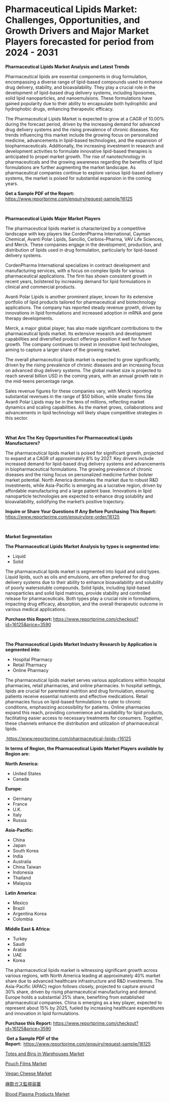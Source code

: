 <p><h1>Pharmaceutical Lipids Market: Challenges, Opportunities, and Growth Drivers and Major Market Players forecasted for period from 2024 - 2031</h1></p><p><strong>Pharmaceutical Lipids Market Analysis and Latest Trends</strong></p>
<p><p>Pharmaceutical lipids are essential components in drug formulation, encompassing a diverse range of lipid-based compounds used to enhance drug delivery, stability, and bioavailability. They play a crucial role in the development of lipid-based drug delivery systems, including liposomes, solid lipid nanoparticles, and nanoemulsions. These formulations have gained popularity due to their ability to encapsulate both hydrophilic and hydrophobic drugs, enhancing therapeutic efficacy.</p><p>The Pharmaceutical Lipids Market is expected to grow at a CAGR of 10.00% during the forecast period, driven by the increasing demand for advanced drug delivery systems and the rising prevalence of chronic diseases. Key trends influencing this market include the growing focus on personalized medicine, advancements in lipid-based technologies, and the expansion of biopharmaceuticals. Additionally, the increasing investment in research and development activities to formulate innovative lipid-based therapies is anticipated to propel market growth. The rise of nanotechnology in pharmaceuticals and the growing awareness regarding the benefits of lipid formulations are further augmenting the market landscape. As pharmaceutical companies continue to explore various lipid-based delivery systems, the market is poised for substantial expansion in the coming years.</p></p>
<p><strong>Get a Sample PDF of the Report:&nbsp;</strong> <a href="https://www.reportprime.com/enquiry/request-sample/16125">https://www.reportprime.com/enquiry/request-sample/16125</a></p>
<p>&nbsp;</p>
<p><strong>Pharmaceutical Lipids Major Market Players</strong></p>
<p><p>The pharmaceutical lipids market is characterized by a competitive landscape with key players like CordenPharma International, Cayman Chemical, Avanti Polar Lipids, Sancilio, Cerbios-Pharma, VAV Life Sciences, and Merck. These companies engage in the development, production, and distribution of lipids used in drug formulation, particularly for lipid-based delivery systems.</p><p>CordenPharma International specializes in contract development and manufacturing services, with a focus on complex lipids for various pharmaceutical applications. The firm has shown consistent growth in recent years, bolstered by increasing demand for lipid formulations in clinical and commercial products.</p><p>Avanti Polar Lipids is another prominent player, known for its extensive portfolio of lipid products tailored for pharmaceutical and biotechnology applications. The company has reported steady revenue growth, driven by innovations in lipid formulations and increased adoption in mRNA and gene therapy developments.</p><p>Merck, a major global player, has also made significant contributions to the pharmaceutical lipids market. Its extensive research and development capabilities and diversified product offerings position it well for future growth. The company continues to invest in innovative lipid technologies, aiming to capture a larger share of the growing market.</p><p>The overall pharmaceutical lipids market is expected to grow significantly, driven by the rising prevalence of chronic diseases and an increasing focus on advanced drug delivery systems. The global market size is projected to reach several billion USD in the coming years, with an annual growth rate in the mid-teens percentage range.</p><p>Sales revenue figures for these companies vary, with Merck reporting substantial revenues in the range of $50 billion, while smaller firms like Avanti Polar Lipids may be in the tens of millions, reflecting market dynamics and scaling capabilities. As the market grows, collaborations and advancements in lipid technology will likely shape competitive strategies in this sector.</p></p>
<p>&nbsp;</p>
<p><strong>What Are The Key Opportunities For Pharmaceutical Lipids Manufacturers?</strong></p>
<p><p>The pharmaceutical lipids market is poised for significant growth, projected to expand at a CAGR of approximately 8% by 2027. Key drivers include increased demand for lipid-based drug delivery systems and advancements in biopharmaceutical formulations. The growing prevalence of chronic diseases and the rising focus on personalized medicine further bolster market potential. North America dominates the market due to robust R&D investments, while Asia-Pacific is emerging as a lucrative region, driven by affordable manufacturing and a large patient base. Innovations in lipid nanoparticle technologies are expected to enhance drug solubility and bioavailability, solidifying the market’s positive trajectory.</p></p>
<p><strong>Inquire or Share Your Questions If Any Before Purchasing This Report:</strong> <a href="https://www.reportprime.com/enquiry/pre-order/16125">https://www.reportprime.com/enquiry/pre-order/16125</a></p>
<p>&nbsp;</p>
<p><strong>Market Segmentation</strong></p>
<p><strong>The Pharmaceutical Lipids Market Analysis by types is segmented into:</strong></p>
<p><ul><li>Liquid</li><li>Solid</li></ul></p>
<p><p>The pharmaceutical lipids market is segmented into liquid and solid types. Liquid lipids, such as oils and emulsions, are often preferred for drug delivery systems due to their ability to enhance bioavailability and solubility of poorly watersoluble compounds. Solid lipids, including lipid-based nanoparticles and solid lipid matrices, provide stability and controlled release for pharmaceuticals. Both types play a crucial role in formulations, impacting drug efficacy, absorption, and the overall therapeutic outcome in various medical applications.</p></p>
<p><strong>Purchase this Report:&nbsp;</strong><a href="https://www.reportprime.com/checkout?id=16125&price=3590">https://www.reportprime.com/checkout?id=16125&price=3590</a></p>
<p>&nbsp;</p>
<p><strong>The Pharmaceutical Lipids Market Industry Research by Application is segmented into:</strong></p>
<p><ul><li>Hospital Pharmacy</li><li>Retail Pharmacy</li><li>Online Pharmacy</li></ul></p>
<p><p>The pharmaceutical lipids market serves various applications within hospital pharmacies, retail pharmacies, and online pharmacies. In hospital settings, lipids are crucial for parenteral nutrition and drug formulation, ensuring patients receive essential nutrients and effective medications. Retail pharmacies focus on lipid-based formulations to cater to chronic conditions, emphasizing accessibility for patients. Online pharmacies expand this reach, providing convenience and availability for lipid products, facilitating easier access to necessary treatments for consumers. Together, these channels enhance the distribution and utilization of pharmaceutical lipids.</p></p>
<p><a href="https://www.reportprime.com/pharmaceutical-lipids-r16125">&nbsp;https://www.reportprime.com/pharmaceutical-lipids-r16125</a></p>
<p><strong>In terms of Region, the Pharmaceutical Lipids Market Players available by Region are:</strong></p>
<p>
    <p> <strong> North America: </strong>
        <ul>
            <li>United States</li>
            <li>Canada</li>
        </ul>
        </p> 
    <p> <strong> Europe: </strong>
        <ul>
            <li>Germany</li>
            <li>France</li>
            <li>U.K.</li>
            <li>Italy</li>
            <li>Russia</li>
        </ul>
        </p> 
    <p> <strong> Asia-Pacific: </strong>
        <ul>
            <li>China</li>
            <li>Japan</li>
            <li>South Korea</li>
            <li>India</li>
            <li>Australia</li>
            <li>China Taiwan</li>
            <li>Indonesia</li>
            <li>Thailand</li>
            <li>Malaysia</li>
        </ul>
        </p> 
    <p> <strong> Latin America: </strong>
        <ul>
            <li>Mexico</li>
            <li>Brazil</li>
            <li>Argentina Korea</li>
            <li>Colombia</li>
        </ul>
        </p> 
    <p> <strong> Middle East & Africa: </strong>
        <ul>
            <li>Turkey</li>
            <li>Saudi</li>
            <li>Arabia</li>
            <li>UAE</li>
            <li>Korea</li>
        </ul>
    </p>
    </p>
<p><p>The pharmaceutical lipids market is witnessing significant growth across various regions, with North America leading at approximately 40% market share due to advanced healthcare infrastructure and R&D investments. The Asia-Pacific (APAC) region follows closely, projected to capture around 30% share, driven by rising pharmaceutical manufacturing and demand. Europe holds a substantial 25% share, benefiting from established pharmaceutical companies. China is emerging as a key player, expected to represent about 15% by 2025, fueled by increasing healthcare expenditures and innovation in lipid formulations.</p></p>
<p><strong>Purchase this Report: </strong><a href="https://www.reportprime.com/checkout?id=16125&price=3590">https://www.reportprime.com/checkout?id=16125&price=3590</a></p>
<p>&nbsp;<strong>Get a Sample PDF of the Report:&nbsp;&nbsp;</strong><a href="https://www.reportprime.com/enquiry/request-sample/16125">https://www.reportprime.com/enquiry/request-sample/16125</a></p>
<p><strong></strong></p>
<p><p><a href="https://github.com/AshikRahman991/Market-Research-Report-List-1/blob/main/totes-and-bins-in-warehouses-market.md">Totes and Bins in Warehouses Market</a></p><p><a href="https://github.com/napierswinnyfg/Market-Research-Report-List-1/blob/main/pouch-films-market.md">Pouch Films Market</a></p><p><a href="https://medium.com/@aronosmani150/the-market-for-vegan-cheese-market-is-examined-in-this-report-along-with-the-factors-that-are-17e37e090d5b?postPublishedType=initial">Vegan Cheese Market</a></p><p><a href="https://medium.com/@cleogerhold_78164/%E9%BA%BB%E9%85%94%E3%82%AC%E3%82%B9%E3%83%A2%E3%83%8B%E3%82%BF%E3%83%AA%E3%83%B3%E3%82%B0%E3%83%87%E3%83%90%E3%82%A4%E3%82%B9%E5%B8%82%E5%A0%B4%E3%81%AE%E3%82%B7%E3%82%A7%E3%82%A2-%E8%A6%8F%E6%A8%A1-%E3%83%88%E3%83%AC%E3%83%B3%E3%83%89-%E6%A5%AD%E7%95%8C%E5%88%86%E6%9E%90%E3%83%AC%E3%83%9D%E3%83%BC%E3%83%88-%E3%82%BF%E3%82%A4%E3%83%97%E5%88%A5-%E3%82%A8%E3%83%B3%E3%83%89%E3%83%A6%E3%83%BC%E3%82%B6%E3%83%BC%E5%88%A5-%E5%95%86%E6%A5%AD-%E6%B6%88%E8%B2%BB%E8%80%85-%E7%94%A3%E6%A5%AD-%E3%81%9D%E3%81%AE%E4%BB%96-%E5%9C%B0%E5%9F%9F%E5%88%A5-%E3%82%BB%E3%82%B0%E3%83%A1%E3%83%B3%E3%83%88%E4%BA%88%E6%B8%AC-2024%E5%B9%B4-2031%E5%B9%B4-6a207e387649?postPublishedType=initial">麻酔ガス監視装置</a></p><p><a href="https://www.linkedin.com/pulse/blood-plasma-products-market-outlook-forecast-from-2024-2031-abzqf?trackingId=f0JBC1LjTPmmkBZPQYLLcw%3D%3D">Blood Plasma Products Market</a></p></p>